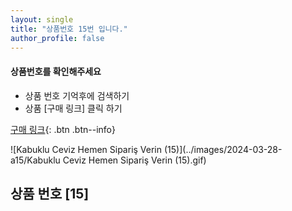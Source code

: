 ```yaml
---
layout: single
title: "상품번호 15번 입니다."
author_profile: false
---
```




<div class="notice--info">
<h4> 상품번호를 확인해주세요 </h4>
<ul>
    <li> 상품 번호 기억후에 검색하기 </li>
    <li> 상품 [구매 링크] 클릭 하기 </li>
</ul>
</div>


[구매 링크](https://link.coupang.com/a/bvLzlv){: .btn .btn--info}



![Kabuklu Ceviz   Hemen Sipariş Verin (15)](../images/2024-03-28-a15/Kabuklu Ceviz   Hemen Sipariş Verin (15).gif)







## 상품 번호 [15]